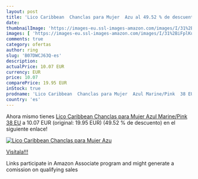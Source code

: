 ```yaml
---
layout: post
title: 'Lico Caribbean  Chanclas para Mujer  Azu al 49.52 % de descuento'
date: 
thumbnailImage: 'https://images-eu.ssl-images-amazon.com/images/I/31%2BiFplKuxL._SL200_.jpg'
images: [ 'https://images-eu.ssl-images-amazon.com/images/I/31%2BiFplKuxL._SL200_.jpg' ]
comments: true
category: ofertas
author: ring
slug: 'B07DWCJ63Q-es'
description:
actualPrice: 10.07 EUR
currency: EUR
price: 10.07
comparePrice: 19.95 EUR
inStock: true
prodname: 'Lico Caribbean  Chanclas para Mujer  Azul Marine/Pink  38 EU'
country: 'es'
---
```


Ahora mismo tienes [Lico Caribbean  Chanclas para Mujer  Azul Marine/Pink  38 EU](https://www.amazon.es/dp/B07DWCJ63Q/?tag=tolees-21) a 10.07 EUR (original: 19.95 EUR) (49.52 %  de descuento) en el siguiente enlace!

[![Lico Caribbean  Chanclas para Mujer  Azu](https://images-eu.ssl-images-amazon.com/images/I/31%2BiFplKuxL._SL200_.jpg)](https://www.amazon.es/dp/B07DWCJ63Q/?tag=tolees-21)

[Visítala!!!](https://www.amazon.es/dp/B07DWCJ63Q/?tag=tolees-21)

Links participate in Amazon Associate program and might generate a comission on qualifying sales

